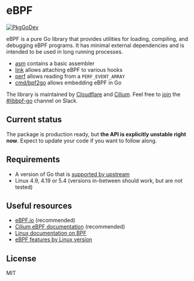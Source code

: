 # eBPF

[![PkgGoDev](https://pkg.go.dev/badge/github.com/cilium/ebpf)](https://pkg.go.dev/github.com/cilium/ebpf)

eBPF is a pure Go library that provides utilities for loading, compiling, and
debugging eBPF programs. It has minimal external dependencies and is intended to
be used in long running processes.

* [asm](https://pkg.go.dev/github.com/cilium/ebpf/asm) contains a basic
  assembler
* [link](https://pkg.go.dev/github.com/cilium/ebpf/link) allows attaching eBPF
  to various hooks
* [perf](https://pkg.go.dev/github.com/cilium/ebpf/perf) allows reading from a
  `PERF_EVENT_ARRAY`
* [cmd/bpf2go](https://pkg.go.dev/github.com/cilium/ebpf/cmd/bpf2go) allows
  embedding eBPF in Go

The library is maintained by [Cloudflare](https://www.cloudflare.com) and
[Cilium](https://www.cilium.io). Feel free to
[join](https://cilium.herokuapp.com/) the
[#libbpf-go](https://cilium.slack.com/messages/libbpf-go) channel on Slack.

## Current status

The package is production ready, but **the API is explicitly unstable right
now**. Expect to update your code if you want to follow along.

## Requirements

* A version of Go that is [supported by
  upstream](https://golang.org/doc/devel/release.html#policy)
* Linux 4.9, 4.19 or 5.4 (versions in-between should work, but are not tested)

## Useful resources

* [eBPF.io](https://ebpf.io) (recommended)
* [Cilium eBPF documentation](https://docs.cilium.io/en/latest/bpf/#bpf-guide)
  (recommended)
* [Linux documentation on
  BPF](https://www.kernel.org/doc/html/latest/networking/filter.html)
* [eBPF features by Linux
  version](https://github.com/iovisor/bcc/blob/master/docs/kernel-versions.md)

## License

MIT